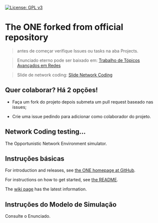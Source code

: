 [![License: GPL v3](https://img.shields.io/badge/License-GPL%20v3-blue.svg)](https://www.gnu.org/licenses/gpl-3.0)

# The ONE forked from official repository
> antes de começar verifique Issues ou tasks na aba Projects.

> Enunciado eterno pode ser baixado em: [Trabalho de Tópicos Avançados em Redes](https://github.com/diogosm/the-one/blob/master/Trabalho%20Network%20Coding.pdf)

> Slide de network coding: [Slide Network Coding](https://github.com/diogosm/the-one/blob/master/Slide_Network_Coding_2018(1).pdf)

## Quer colaborar? Há 2 opções! 

- Faça um fork do projeto depois submeta um pull request baseado nas issues;

- Crie uma issue pedindo para adicionar como colaborador do projeto.

## Network Coding testing... 

The Opportunistic Network Environment simulator.

## Instruções básicas

For introduction and releases, see [the ONE homepage at GitHub](http://akeranen.github.io/the-one/).

For instructions on how to get started, see [the README](https://github.com/akeranen/the-one/wiki/README).

The [wiki page](https://github.com/akeranen/the-one/wiki) has the latest information.

## Instruções do Modelo de Simulação

Consulte o Enunciado.
